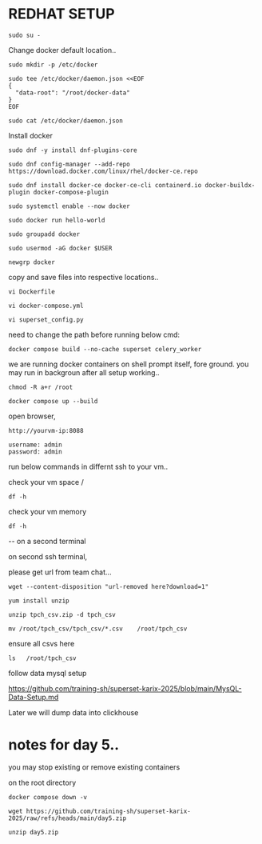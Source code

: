 # REDHAT SETUP

```
sudo su -
```

Change docker default location..  


```
sudo mkdir -p /etc/docker
```

```
sudo tee /etc/docker/daemon.json <<EOF
{
  "data-root": "/root/docker-data"
}
EOF
```

```
sudo cat /etc/docker/daemon.json
```

Install docker

```
sudo dnf -y install dnf-plugins-core
```

```
sudo dnf config-manager --add-repo https://download.docker.com/linux/rhel/docker-ce.repo
```

```
sudo dnf install docker-ce docker-ce-cli containerd.io docker-buildx-plugin docker-compose-plugin
```

```
sudo systemctl enable --now docker
```
 
``` 
sudo docker run hello-world
```
 
```
sudo groupadd docker
```

```
sudo usermod -aG docker $USER
```

```
newgrp docker
```

copy and save files into respective locations..

``` 
vi Dockerfile
```

```
vi docker-compose.yml
```

```
vi superset_config.py
```

need to change the path before running below cmd:

``` 
docker compose build --no-cache superset celery_worker
```

we are running docker containers on shell prompt itself, fore ground. you may run in backgroun after all setup working..


```
chmod -R a+r /root
```


```
docker compose up --build
``` 
open browser, 

```
http://yourvm-ip:8088
```

```
username: admin
password: admin
```

run below commands in differnt ssh to your vm..


check your vm space /

```
df -h
```

check your vm memory
```
df -h
```

-- on a second terminal

on second ssh terminal,

please get url from team chat...
``` 
wget --content-disposition "url-removed here?download=1"
```

```
yum install unzip
```

```
unzip tpch_csv.zip -d tpch_csv
```
 
``` 
mv /root/tpch_csv/tpch_csv/*.csv    /root/tpch_csv
```
ensure all csvs here

```
ls   /root/tpch_csv
```

follow data mysql setup

https://github.com/training-sh/superset-karix-2025/blob/main/MysQL-Data-Setup.md

Later we will dump data into clickhouse


# notes for day 5..

you may stop existing or remove existing containers

on the root directory

```
docker compose down -v
```


```
wget https://github.com/training-sh/superset-karix-2025/raw/refs/heads/main/day5.zip
 
unzip day5.zip
```


 

